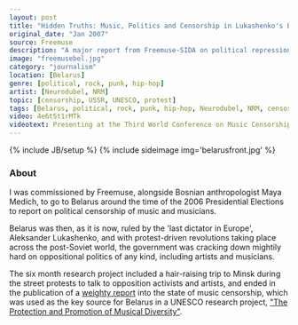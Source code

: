 ```yaml
---
layout: post
title: "Hidden Truths: Music, Politics and Censorship in Lukashenko's Belarus"
original_date: "Jan 2007"
source: Freemuse
description: "A major report from Freemuse-SIDA on political repression of musicians in Belarus"
image: "freemusebel.jpg"
category: "journalism"
location: [Belarus]
genre: [political, rock, punk, hip-hop]
artist: [Neurodubel, NRM]
topic: [censorship, USSR, UNESCO, protest]
tags: [Belarus, political, rock, punk, hip-hop, Neurodubel, NRM, censorship, USSR, activism, propaganda, UNESCO, Freemuse]
video: 4e6t5t1rMTk
videotext: Presenting at the Third World Conference on Music Censorship, Istanbul, 25th-26th Nov 2006
---
```

{% include JB/setup %}
{% include sideimage img='belarusfront.jpg' %}

<h3>About</h3>

I was commissioned by Freemuse, alongside Bosnian anthropologist Maya Medich, to go to Belarus around the time of the 2006 Presidential Elections to report on political censorship of music and musicians. 

Belarus was then, as it is now, ruled by the 'last dictator in Europe', Aleksander Lukashenko, and with protest-driven revolutions taking place across the post-Soviet world, the government was cracking down mightily hard on oppositional politics of any kind, including artists and musicians.

The six month research project included a hair-raising trip to Minsk during the street protests to talk to opposition activists and artists, and ended in the publication of a <a href="http://freemuse.org/graphics/Publications/PDF/Freemuse_Belarus-report.pdf">weighty report</a> into the state of music censorship, which was used as the key source for Belarus in a UNESCO research project, <a href='http://www.imc-cim.org/programmes/imc_diversity_report.pdf'>"The Protection and Promotion of Musical Diversity"</a>.







